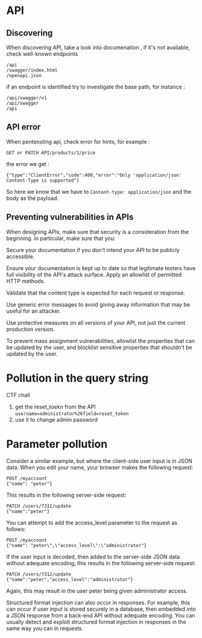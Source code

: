 # API

## Discovering 
When discovering API, take a look into documenation , if it's not available, check well-known endpoints 

    /api
    /swagger/index.html
    /openapi.json

if an endpoint is identified try to investigate the base path, for instance :

    /api/swagger/v1
    /api/swagger
    /api

## API error

When pentensting api, check error for hints, for example : 

    GET or PATCH API/products/1/price
the error we get : 

    {"type":"ClientError","code":400,"error":"Only 'application/json' Content-Type is supported"}

So here we know that we have to `Content-type: application/json` and the body as the payload.

## Preventing vulnerabilities in APIs
When designing APIs, make sure that security is a consideration from the beginning. In particular, make sure that you:

Secure your documentation if you don't intend your API to be publicly accessible.

Ensure your documentation is kept up to date so that legitimate testers have full visibility of the API's attack surface.
Apply an allowlist of permitted HTTP methods.

Validate that the content type is expected for each request or response.

Use generic error messages to avoid giving away information that may be useful for an attacker.

Use protective measures on all versions of your API, not just the current production version.

To prevent mass assignment vulnerabilities, allowlist the properties that can be updated by the user, and blocklist sensitive properties that shouldn't be updated by the user.

# Pollution in the query string
CTF chall

1. get the reset_toekn from the API `username=administrator%26field=reset_token`
2. use it to change admin password 
# Parameter pollution
Consider a similar example, but where the client-side user input is in JSON data. When you edit your name, your browser makes the following request:

    POST /myaccount
    {"name": "peter"}
This results in the following server-side request:

    PATCH /users/7312/update
    {"name":"peter"}
You can attempt to add the access_level parameter to the request as follows:

    POST /myaccount
    {"name": "peter\",\"access_level\":\"administrator"}
If the user input is decoded, then added to the server-side JSON data without adequate encoding, this results in the following server-side request:

    PATCH /users/7312/update
    {"name":"peter","access_level":"administrator"}
Again, this may result in the user peter being given administrator access.

Structured format injection can also occur in responses. For example, this can occur if user input is stored securely in a database, then embedded into a JSON response from a back-end API without adequate encoding. You can usually detect and exploit structured format injection in responses in the same way you can in requests.
